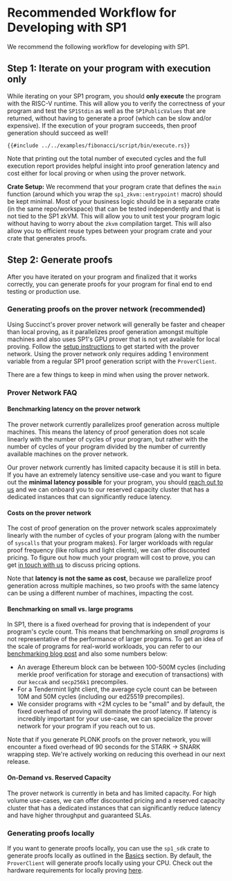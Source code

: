 # Recommended Workflow for Developing with SP1

We recommend the following workflow for developing with SP1.

## Step 1: Iterate on your program with execution only 

While iterating on your SP1 program, you should **only execute** the program with the RISC-V runtime. This will allow you to verify the correctness of your program and test the `SP1Stdin` as well as the `SP1PublicValues` that are returned, without having to generate a proof (which can be slow and/or expensive). If the execution of your program succeeds, then proof generation should succeed as well!

```rust,noplayground
{{#include ../../examples/fibonacci/script/bin/execute.rs}}
```

Note that printing out the total number of executed cycles and the full execution report provides helpful insight into proof generation latency and cost either for local proving or when using the prover network.

**Crate Setup:** We recommend that your program crate that defines the `main` function (around which you wrap the `sp1_zkvm::entrypoint!` macro) should be kept minimal. Most of your business logic should be in a separate crate (in the same repo/workspace) that can be tested independently and that is not tied to the SP1 zkVM. This will allow you to unit test your program logic without having to worry about the `zkvm` compilation target. This will also allow you to efficient reuse types between your program crate and your crate that generates proofs.

## Step 2: Generate proofs 

After you have iterated on your program and finalized that it works correctly, you can generate proofs for your program for final end to end testing or production use.

### Generating proofs on the prover network (recommended)

Using Succinct's prover prover network will generally be faster and cheaper than local proving, as it parallelizes proof generation amongst multiple machines and also uses SP1's GPU prover that is not yet available for local proving. Follow the [setup instructions](./prover-network.md) to get started with the prover network. Using the prover network only requires adding 1 environment variable from a regular SP1 proof generation script with the `ProverClient`.

There are a few things to keep in mind when using the prover network.

### Prover Network FAQ

#### Benchmarking latency on the prover network

The prover network currently parallelizes proof generation across multiple machines. This means the latency of proof generation does not scale linearly with the number of cycles of your program, but rather with the number of cycles of your program divided by the number of currently available machines on the prover network. 

Our prover network currently has limited capacity because it is still in beta. If you have an extremely latency sensitive use-case and you want to figure out the **minimal latency possible** for your program, you should [reach out to us](https://partner.succinct.xyz/) and we can onboard you to our reserved capacity cluster that has a dedicated instances that can significantly reduce latency.

#### Costs on the prover network

The cost of proof generation on the prover network scales approximately linearly with the number of cycles of your program (along with the number of `syscalls` that your program makes). For larger workloads with regular proof frequency (like rollups and light clients), we can offer discounted pricing. To figure out how much your program will cost to prove, you can get [in touch with us](https://partner.succinct.xyz/) to discuss pricing options.

Note that **latency is not the same as cost**, because we parallelize proof generation across multiple machines, so two proofs with the same latency can be using a different number of machines, impacting the cost.

#### Benchmarking on small vs. large programs

In SP1, there is a fixed overhead for proving that is independent of your program's cycle count. This means that benchmarking on *small programs* is not representative of the performance of larger programs. To get an idea of the scale of programs for real-world workloads, you can refer to our [benchmarking blog post](https://blog.succinct.xyz/benchmarking-sp1-1.0.1) and also some numbers below:

* An average Ethereum block can be between 100-500M cycles (including merkle proof verification for storage and execution of transactions) with our `keccak` and `secp256k1` precompiles.
* For a Tendermint light client, the average cycle count can be between 10M and 50M cycles (including our ed25519 precompiles).
* We consider programs with <2M cycles to be "small" and by default, the fixed overhead of proving will dominate the proof latency. If latency is incredibly important for your use-case, we can specialize the prover network for your program if you reach out to us.

Note that if you generate PLONK proofs on the prover network, you will encounter a fixed overhead of 90 seconds for the STARK -> SNARK wrapping step. We're actively working on reducing this overhead in our next release.

#### On-Demand vs. Reserved Capacity

The prover network is currently in beta and has limited capacity. For high volume use-cases, we can offer discounted pricing and a reserved capacity cluster that has a dedicated instances that can significantly reduce latency and have higher throughput and guaranteed SLAs.

### Generating proofs locally

If you want to generate proofs locally, you can use the `sp1_sdk` crate to generate proofs locally as outlined in the [Basics](./basics.md) section. By default, the `ProverClient` will generate proofs locally using your CPU. Check out the hardware requirements for locally proving [here](../getting-started/hardware-requirements.md#local-proving).